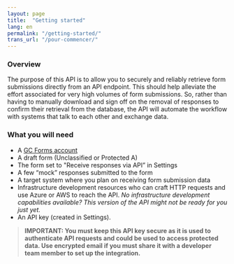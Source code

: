 ```yaml
---
layout: page
title:  "Getting started"
lang: en
permalink: "/getting-started/"
trans_url: "/pour-commencer/"
---
```


### Overview

The purpose of this API is to allow you to securely and reliably retrieve form submissions directly from an API endpoint. This should help alleviate the effort associated for very high volumes of form submissions. So, rather than having to manually download and sign off on the removal of responses to confirm their retrieval from the database, the API will automate the workflow with systems that talk to each other and exchange data. 

### What you will need
  - A [GC Forms account](https://articles.alpha.canada.ca/forms-formulaires/)
  - A draft form (Unclassified or Protected A)
  - The form set to "Receive responses via API” in Settings 
  - A few “mock” responses submitted to the form
  - A target system where you plan on receiving form submission data
  - Infrastructure development resources who can craft HTTP requests and use Azure or AWS to reach the API. _No infrastructure development capabilities available? This version of the API might not be ready for you just yet._
  - An API key (created in Settings).
> **IMPORTANT: You must keep this API key secure as it is used to authenticate API requests and could be used to access protected data. Use encrypted email if you must share it with a developer team member to set up the integration.**
